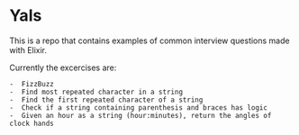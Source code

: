 # Yals

This is a repo that contains examples of common interview questions made with Elixir.

Currently the excercises are:
```
-  FizzBuzz
-  Find most repeated character in a string
-  Find the first repeated character of a string
-  Check if a string containing parenthesis and braces has logic
-  Given an hour as a string (hour:minutes), return the angles of clock hands

```
